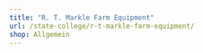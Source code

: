 ```yaml
---
title: "R. T. Markle Farm Equipment"
url: /state-college/r-t-markle-farm-equipment/
shop: Allgemein
---
```

